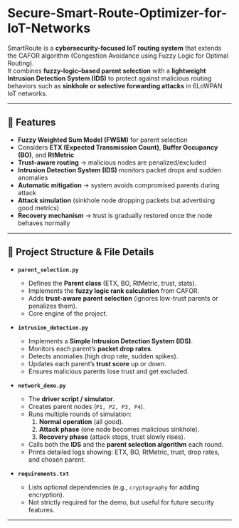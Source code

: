 # Secure-Smart-Route-Optimizer-for-IoT-Networks

SmartRoute is a **cybersecurity-focused IoT routing system** that extends the CAFOR algorithm (Congestion Avoidance using Fuzzy Logic for Optimal Routing).  
It combines **fuzzy-logic–based parent selection** with a **lightweight Intrusion Detection System (IDS)** to protect against malicious routing behaviors such as **sinkhole or selective forwarding attacks** in 6LoWPAN IoT networks.  

---

## 🚀 Features
- **Fuzzy Weighted Sum Model (FWSM)** for parent selection  
- Considers **ETX (Expected Transmission Count)**, **Buffer Occupancy (BO)**, and **RtMetric**  
- **Trust-aware routing** → malicious nodes are penalized/excluded  
- **Intrusion Detection System (IDS)** monitors packet drops and sudden anomalies  
- **Automatic mitigation** → system avoids compromised parents during attack  
- **Attack simulation** (sinkhole node dropping packets but advertising good metrics)  
- **Recovery mechanism** → trust is gradually restored once the node behaves normally  

---

## 📂 Project Structure & File Details

- **`parent_selection.py`**  
  - Defines the **Parent class** (ETX, BO, RtMetric, trust, stats).  
  - Implements the **fuzzy logic rank calculation** from CAFOR.  
  - Adds **trust-aware parent selection** (ignores low-trust parents or penalizes them).  
  - Core engine of the project.  

- **`intrusion_detection.py`**  
  - Implements a **Simple Intrusion Detection System (IDS)**.  
  - Monitors each parent’s **packet drop rates**.  
  - Detects anomalies (high drop rate, sudden spikes).  
  - Updates each parent’s **trust score** up or down.  
  - Ensures malicious parents lose trust and get excluded.  

- **`network_demo.py`**  
  - The **driver script / simulator**.  
  - Creates parent nodes (`P1, P2, P3, P4`).  
  - Runs multiple rounds of simulation:  
    1. **Normal operation** (all good).  
    2. **Attack phase** (one node becomes malicious sinkhole).  
    3. **Recovery phase** (attack stops, trust slowly rises).  
  - Calls both the **IDS** and the **parent selection algorithm** each round.  
  - Prints detailed logs showing: ETX, BO, RtMetric, trust, drop rates, and chosen parent.  

- **`requirements.txt`**  
  - Lists optional dependencies (e.g., `cryptography` for adding encryption).  
  - Not strictly required for the demo, but useful for future security features.  

---
